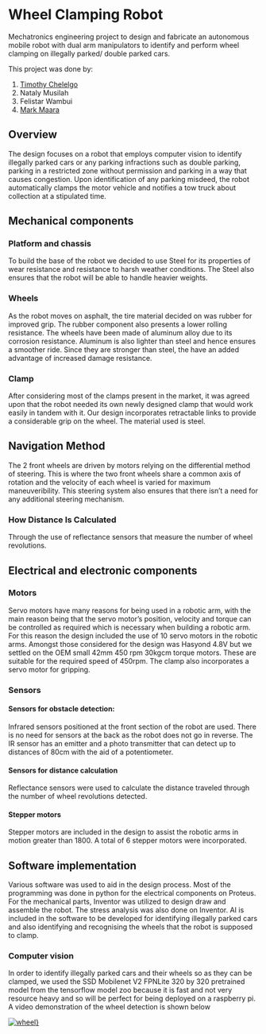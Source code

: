 # Wheel Clamping Robot
Mechatronics engineering project to design and fabricate an autonomous mobile robot with dual arm manipulators to identify and perform wheel clamping on illegally parked/ double parked cars.

This project was done by:
1. [Timothy Chelelgo](https://www.linkedin.com/in/timothy-chelelgo-49872222b/)
2. Nataly Musilah
3. Felistar Wambui
4. [Mark Maara](https://linkedin.com/in/mark-maara-42b235153/)

## Overview
The design focuses on a robot that employs computer vision to identify illegally parked cars or any parking infractions such as double parking, parking in a restricted zone without permission and parking in a way that causes congestion. Upon identification of any parking misdeed, the robot automatically clamps the motor vehicle and notifies a tow truck about collection at a stipulated time.

## Mechanical components
### Platform and chassis

To build the base of the robot we decided to use Steel for its properties of wear resistance and resistance to harsh weather conditions. The Steel also ensures that the robot will be able to handle heavier weights.

### Wheels

As the robot moves on asphalt, the tire material decided on was rubber for improved grip. The rubber component also presents a lower rolling resistance. 
The wheels have been made of aluminum alloy due to its corrosion resistance. Aluminum is also lighter than steel and hence ensures a smoother ride. Since they are stronger than steel, the have an added advantage of increased damage resistance.
### Clamp

After considering most of the clamps present in the market, it was agreed upon that the robot needed its own newly designed clamp that would work easily in tandem with it. 
Our design incorporates retractable links to provide a considerable grip on the wheel. 
The material used is steel.
## Navigation Method

The 2 front wheels are driven by motors relying on the differential method of steering. This is where the two front wheels share a common axis of rotation and the velocity of each wheel is varied for maximum maneuveribility. This steering system also ensures that there isn’t a need for any additional steering mechanism. 
### How Distance Is Calculated 
Through the use of reflectance sensors that measure the number of wheel revolutions.

## Electrical and electronic components
### Motors
Servo motors have many reasons for being used in a robotic arm, with the main reason being that the servo motor’s position, velocity and torque can be controlled as required which is necessary when building a robotic arm.
For this reason the design included the use of 10 servo motors in the robotic arms. 
Amongst those considered for the design was Hasyond 4.8V but we settled on the OEM small 42mm 450 rpm 30kgcm torque motors. These are suitable for the required speed of 450rpm.
The clamp also incorporates a servo motor for gripping.  
### Sensors
#### Sensors for obstacle detection: 
Infrared sensors positioned at the front section of the robot are used. There is no need for sensors at the back as the robot does not go in reverse. The IR sensor has an emitter and a photo transmitter that can detect up to distances of 80cm with the aid of a potentiometer. 
#### Sensors for distance calculation
Reflectance sensors were used to calculate the distance traveled through the number of wheel revolutions detected. 
#### Stepper motors
Stepper motors are included in the design to assist the robotic arms in motion greater than 1800. 
A total of 6 stepper motors were incorporated.
## Software implementation
Various software was used to aid in the design process. Most of the programming was done in python for the electrical components on Proteus. 
For the mechanical parts, Inventor was utilized to design draw and assemble the robot. 
The stress analysis was also done on Inventor. 
AI is included in the software to be developed for identifying illegally parked cars and also identifying and recognising the wheels that the robot is supposed to clamp.
### Computer vision
In order to identify illegally parked cars and their wheels so as they can be clamped, we used the SSD Mobilenet V2 FPNLite 320 by 320 pretrained model from the tensorflow model zoo because it is fast and not very resource heavy and so will be perfect for being deployed on a raspberry pi.
A video demonstration of the wheel detection is shown below

[![wheel](https://user-images.githubusercontent.com/68475422/154278470-05b42c7e-1e0b-466f-b8ea-b44193c9797d.png)}](https://youtu.be/PrjFQIVXV1U)
